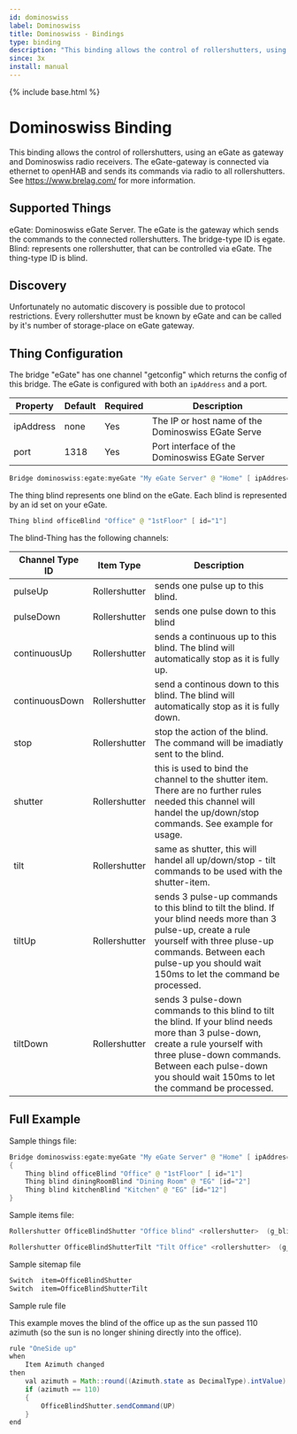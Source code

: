 ```yaml
---
id: dominoswiss
label: Dominoswiss
title: Dominoswiss - Bindings
type: binding
description: "This binding allows the control of rollershutters, using an eGate as gateway and Dominoswiss radio receivers."
since: 3x
install: manual
---
```


<!-- Attention authors: Do not edit directly. Please add your changes to the appropriate source repository -->

{% include base.html %}

# Dominoswiss Binding

This binding allows the control of rollershutters, using an eGate as gateway and Dominoswiss radio receivers.
The eGate-gateway is connected via ethernet to openHAB and sends its commands via radio to all rollershutters.
See <https://www.brelag.com/> for more information.

## Supported Things

eGate: Dominoswiss eGate Server. The eGate is the gateway which sends the commands to the connected rollershutters. The bridge-type ID is egate.
Blind: represents one rollershutter, that can be controlled via eGate. The thing-type ID is blind.

## Discovery

Unfortunately no automatic discovery is possible due to protocol restrictions.
Every rollershutter must be known by eGate and can be called by it's number of storage-place on eGate gateway.

## Thing Configuration

The bridge "eGate" has one channel "getconfig" which returns the config of this bridge.
The eGate is configured with both an `ipAddress` and a port.

|Property|Default|Required|Description|
|--------|-------|--------|-----------|
|ipAddress|none|Yes|The IP or host name of the Dominoswiss EGate Serve|
|port|1318|Yes|Port interface of the Dominoswiss EGate Server|

```java
Bridge dominoswiss:egate:myeGate "My eGate Server" @ "Home" [ ipAddres="localhost", port=5700 ]
```

The thing blind represents one blind on the eGate. Each blind is represented by an id set on your eGate.
  
```java
Thing blind officeBlind "Office" @ "1stFloor" [ id="1"]
```

The blind-Thing has the following channels:

|Channel Type ID|Item Type|Description|
|---------------|---------|-----------|
|pulseUp|Rollershutter|sends one pulse up to this blind.|
|pulseDown|Rollershutter|sends one pulse down to this blind|
|continuousUp|Rollershutter|sends a continuous up to this blind. The blind will automatically stop as it is fully up.|
|continuousDown|Rollershutter|send a continous down to this blind. The blind will automatically stop as it is fully down.|
|stop|Rollershutter|stop the action of the blind. The command will be imadiatly sent to the blind.|
|shutter|Rollershutter|this is used to bind the channel to the shutter item. There are no further rules needed this channel will handel the up/down/stop commands. See example for usage.|
|tilt|Rollershutter|same as shutter, this will handel all up/down/stop - tilt commands to be used with the shutter-item.|
|tiltUp|Rollershutter|sends 3 pulse-up commands to this blind to tilt the blind. If your blind needs more than 3 pulse-up, create a rule yourself with three pluse-up commands. Between each pulse-up you should wait 150ms to let the command be processed.
|tiltDown|Rollershutter|sends 3 pulse-down commands to this blind to tilt the blind. If your blind needs more than 3 pulse-down, create a rule yourself with three pluse-down commands. Between each pulse-down you should wait 150ms to let the command be processed. |

## Full Example

Sample things file:

```java
Bridge dominoswiss:egate:myeGate "My eGate Server" @ "Home" [ ipAddres="localhost", port="5500" ]
{
    Thing blind officeBlind "Office" @ "1stFloor" [ id="1"]
    Thing blind diningRoomBlind "Dining Room" @ "EG" [id="2"]
    Thing blind kitchenBlind "Kitchen" @ "EG" [id="12"]
}
```

Sample items file:

```java
Rollershutter OfficeBlindShutter "Office blind" <rollershutter>  (g_blinds) { channel="dominoswiss:blind:myeGate:officeBlind:shutter"}

Rollershutter OfficeBlindShutterTilt "Tilt Office" <rollershutter>  (g_blinds_tilt) { channel="dominoswiss:blind:meGgate:bueroBlind:tilt"}

```

Sample sitemap file

```perl
Switch  item=OfficeBlindShutter
Switch  item=OfficeBlindShutterTilt
```

Sample rule file

This example moves the blind of the office up as the sun passed 110 azimuth (so the sun is no longer shining directly into the office).

```java
rule "OneSide up"
when 
    Item Azimuth changed 
then 
    val azimuth = Math::round((Azimuth.state as DecimalType).intValue)
    if (azimuth == 110)
    {
        OfficeBlindShutter.sendCommand(UP)
    }
end
```
